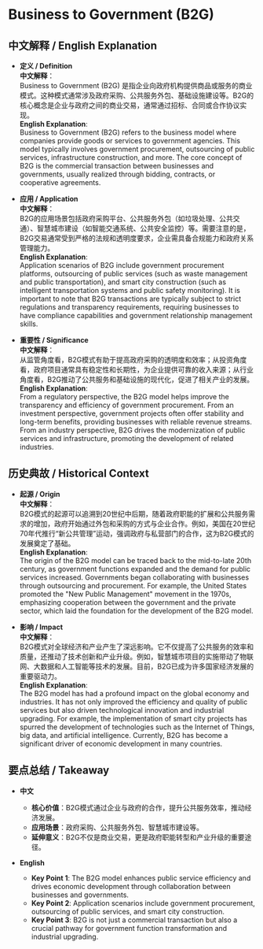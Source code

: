 # Business to Government (B2G)

## 中文解释 / English Explanation

* **定义 / Definition**  
  **中文解释**：  
  Business to Government (B2G) 是指企业向政府机构提供商品或服务的商业模式。这种模式通常涉及政府采购、公共服务外包、基础设施建设等。B2G的核心概念是企业与政府之间的商业交易，通常通过招标、合同或合作协议实现。  
  **English Explanation**:  
  Business to Government (B2G) refers to the business model where companies provide goods or services to government agencies. This model typically involves government procurement, outsourcing of public services, infrastructure construction, and more. The core concept of B2G is the commercial transaction between businesses and governments, usually realized through bidding, contracts, or cooperative agreements.

* **应用 / Application**  
  **中文解释**：  
  B2G的应用场景包括政府采购平台、公共服务外包（如垃圾处理、公共交通）、智慧城市建设（如智能交通系统、公共安全监控）等。需要注意的是，B2G交易通常受到严格的法规和透明度要求，企业需具备合规能力和政府关系管理能力。  
  **English Explanation**:  
  Application scenarios of B2G include government procurement platforms, outsourcing of public services (such as waste management and public transportation), and smart city construction (such as intelligent transportation systems and public safety monitoring). It is important to note that B2G transactions are typically subject to strict regulations and transparency requirements, requiring businesses to have compliance capabilities and government relationship management skills.

* **重要性 / Significance**  
  **中文解释**：  
  从监管角度看，B2G模式有助于提高政府采购的透明度和效率；从投资角度看，政府项目通常具有稳定性和长期性，为企业提供可靠的收入来源；从行业角度看，B2G推动了公共服务和基础设施的现代化，促进了相关产业的发展。  
  **English Explanation**:  
  From a regulatory perspective, the B2G model helps improve the transparency and efficiency of government procurement. From an investment perspective, government projects often offer stability and long-term benefits, providing businesses with reliable revenue streams. From an industry perspective, B2G drives the modernization of public services and infrastructure, promoting the development of related industries.

## 历史典故 / Historical Context

* **起源 / Origin**  
  **中文解释**：  
  B2G模式的起源可以追溯到20世纪中后期，随着政府职能的扩展和公共服务需求的增加，政府开始通过外包和采购的方式与企业合作。例如，美国在20世纪70年代推行“新公共管理”运动，强调政府与私营部门的合作，这为B2G模式的发展奠定了基础。  
  **English Explanation**:  
  The origin of the B2G model can be traced back to the mid-to-late 20th century, as government functions expanded and the demand for public services increased. Governments began collaborating with businesses through outsourcing and procurement. For example, the United States promoted the "New Public Management" movement in the 1970s, emphasizing cooperation between the government and the private sector, which laid the foundation for the development of the B2G model.

* **影响 / Impact**  
  **中文解释**：  
  B2G模式对全球经济和产业产生了深远影响。它不仅提高了公共服务的效率和质量，还推动了技术创新和产业升级。例如，智慧城市项目的实施带动了物联网、大数据和人工智能等技术的发展。目前，B2G已成为许多国家经济发展的重要驱动力。  
  **English Explanation**:  
  The B2G model has had a profound impact on the global economy and industries. It has not only improved the efficiency and quality of public services but also driven technological innovation and industrial upgrading. For example, the implementation of smart city projects has spurred the development of technologies such as the Internet of Things, big data, and artificial intelligence. Currently, B2G has become a significant driver of economic development in many countries.

## 要点总结 / Takeaway

* **中文**  
  - **核心价值**：B2G模式通过企业与政府的合作，提升公共服务效率，推动经济发展。  
  - **应用场景**：政府采购、公共服务外包、智慧城市建设等。  
  - **延伸意义**：B2G不仅是商业交易，更是政府职能转型和产业升级的重要途径。

* **English**  
  - **Key Point 1**: The B2G model enhances public service efficiency and drives economic development through collaboration between businesses and governments.  
  - **Key Point 2**: Application scenarios include government procurement, outsourcing of public services, and smart city construction.  
  - **Key Point 3**: B2G is not just a commercial transaction but also a crucial pathway for government function transformation and industrial upgrading.